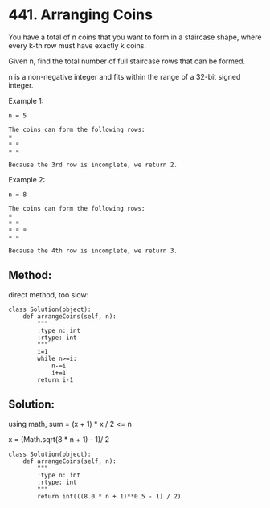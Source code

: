 # 441. Arranging Coins

You have a total of n coins that you want to form in a staircase shape, where every k-th row must have exactly k coins.

Given n, find the total number of full staircase rows that can be formed.

n is a non-negative integer and fits within the range of a 32-bit signed integer.

Example 1:

    n = 5
    
    The coins can form the following rows:
    ¤
    ¤ ¤
    ¤ ¤
    
    Because the 3rd row is incomplete, we return 2.

Example 2:

    n = 8
    
    The coins can form the following rows:
    ¤
    ¤ ¤
    ¤ ¤ ¤
    ¤ ¤
    
    Because the 4th row is incomplete, we return 3.
    
## Method:

direct method, too slow:

    class Solution(object):
        def arrangeCoins(self, n):
            """
            :type n: int
            :rtype: int
            """
            i=1
            while n>=i:
                n-=i
                i+=1
            return i-1
            
## Solution:

using math, sum = (x + 1) * x / 2 <= n

x = (Math.sqrt(8 * n + 1) - 1)/ 2

    class Solution(object):
        def arrangeCoins(self, n):
            """
            :type n: int
            :rtype: int
            """
            return int(((8.0 * n + 1)**0.5 - 1) / 2)